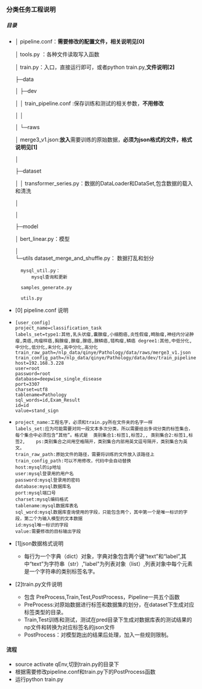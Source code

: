 ### 分类任务工程说明

##### 目录

+ │  pipeline.conf：**需要修改的配置文件，相关说明见[0]**

  │  tools.py ：各种文件读取写入函数
  
  │  train.py：入口，直接运行即可，或者python train.py,**文件说明[2]**
  

  ├─data
  
  │  ├─dev
  
  │  │      train_pipeline.conf :保存训练和测试的相关参数，**不用修改**
  
  │  │  
  
  │  └─raws
  
  │          merge3_v1.json:**放入**需要训练的原始数据，**必须为json格式的文件，格式说明见[1]**
  
  │        
  
  ├─dataset
  
  │  │  transformer_series.py：数据的DataLoader和DataSet,包含数据的载入和清洗
  
  │     
  
  │      
  
  ├─model
  
  │      bert_linear.py：模型
  
  │      
  └─utils
        dataset_merge_and_shuffle.py：
            数据打乱和划分
            
        mysql_util.py： 
            mysql查询和更新
            
        samples_generate.py
        
        utils.py

+  [0] pipeline.conf 说明

  + ```
    [user_config]
    project_name=classification_task
    labels_set=type1:其他,乳头状瘤,囊腺瘤,小细胞癌,炎性假瘤,畸胎瘤,神经内分泌肿瘤,类癌,肉瘤样癌,胸腺瘤,腺瘤,腺癌,腺鳞癌,错构瘤,鳞癌 degree1:其他,中低分化,中分化,低分化,未分化,高中分化,高分化
    train_raw_path=/nlp_data/qinye/Pathology/data/raws/merge3_v1.json
    train_config_path=/nlp_data/qinye/Pathology/data/dev/train_pipeline.conf
    host=192.168.3.228
    user=root
    password=root
    database=deepwise_single_disease
    port=3307
    charset=utf8
    tablename=Pathology
    sql_words=id,Exam_Result
    id=id
    value=stand_sign
    ```

  + ```
    project_name:工程名字，必须和train.py所在文件夹的名字一样
    labels_set:应为可能需要对同一段文本多次分类，所以需要给出多词分类的标签集合，每个集合中必须包含“其他”。格式是  类别集合1:标签1,标签2,, 类别集合2:标签1,标签2,    ps:类别集合之间用空格隔开，类别集合内部用英文逗号隔开，类别集合为英文。
    train_raw_path:原始文件的路径，需要将训练的文件放入该路径上
    train_config_path:可以不用修改，代码中会自动替换
    host:mysql的ip地址
    user:mysql登录用的用户名
    password:mysql登录用的密码
    database:mysql数据库名
    port:mysql端口号
    charset:mysql编码格式
    tablename:mysql数据库表名
    sql_word:mysql数据库查询使用的字段，只能包含两个，其中第一个是唯一标识的字段，第二个为输入模型的文本数据
    id:mysql唯一标识的字段
    value:需要修改的目标输出字段
    ```

+ [1]json数据格式说明

  + 每行为一个字典（dict）对象，字典对象包含两个键“text”和“label”,其中“text”为字符串（str）,"label"为列表对象（list）,列表对象中每个元素是一个字符串的类别标签名字。

+ [2]train.py文件说明

  + 包含 PreProcess,Train,Test,PostProcess，Pipeline一共五个函数
  + PreProcess:对原始数据进行标签和数据集的划分，在dataset下生成对应标签类型的目录。
  + Train,Test训练和测试，测试在pred目录下生成对数据库表的测试结果的np文件和转换为对应标签名的json文件
  + PostProcess：对模型跑出的结果后处理，加入一些规则限制。

#### 流程

+ source activate qEnv,切到train.py的目录下
+ 根据需要修改pipeline.conf和train.py下的PostProcess函数
+ 运行python train.py
